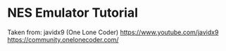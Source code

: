 # NES Emulator Tutorial
Taken from: javidx9 (One Lone Coder)
https://www.youtube.com/javidx9
https://community.onelonecoder.com/